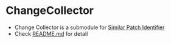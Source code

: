 # ChangeCollector
- Change Collector is a submodule for [Similar Patch Identifier](https://github.com/ISEL-HGU/SimilarPatchIdentifier)
- Check [README.md](https://github.com/ISEL-HGU/SimilarPatchIdentifier/blob/main/README.md) for detail
